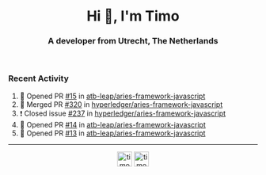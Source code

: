 <h1 align="center">Hi 👋, I'm Timo</h1>
<h3 align="center">A developer from Utrecht, The Netherlands</h3>
<br/>
<!-- https://github.com/rahuldkjain/github-profile-readme-generator --!>

<!--  <p align="left"><img src="https://github-readme-stats.vercel.app/api?username=timoglastra&show_icons=true&count_private=true&" alt="timoglastra" /></p> --!>

<!--
Github language stats
<p align="left"><img src="https://github-readme-stats.vercel.app/api/top-langs/?username=timoglastra&layout=compact" alt="timoglastra" /><p>
-->

<!-- Codestats language stats -->
<!-- <p align="left"><img src="https://codestats-readme.vercel.app/api/top-langs/?username=timoglastra&layout=compact&language_count=12" alt="timoglastra" /><p>    --!>
  
<h3>Recent Activity</h3>

<!--START_SECTION:activity-->
1. 💪 Opened PR [#15](https://github.com/atb-leap/aries-framework-javascript/pull/15) in [atb-leap/aries-framework-javascript](https://github.com/atb-leap/aries-framework-javascript)
2. 🎉 Merged PR [#320](https://github.com/hyperledger/aries-framework-javascript/pull/320) in [hyperledger/aries-framework-javascript](https://github.com/hyperledger/aries-framework-javascript)
3. ❗️ Closed issue [#237](https://github.com/hyperledger/aries-framework-javascript/issues/237) in [hyperledger/aries-framework-javascript](https://github.com/hyperledger/aries-framework-javascript)
4. 💪 Opened PR [#14](https://github.com/atb-leap/aries-framework-javascript/pull/14) in [atb-leap/aries-framework-javascript](https://github.com/atb-leap/aries-framework-javascript)
5. 💪 Opened PR [#13](https://github.com/atb-leap/aries-framework-javascript/pull/13) in [atb-leap/aries-framework-javascript](https://github.com/atb-leap/aries-framework-javascript)
<!--END_SECTION:activity-->

---

<p align="center">
<a href="https://twitter.com/timoglastra" target="blank"><img align="center" src="https://cdn.jsdelivr.net/npm/simple-icons@3.0.1/icons/twitter.svg" alt="timoglastra" height="30" width="30" /></a>
<a href="https://linkedin.com/in/timoglastra" target="blank"><img align="center" src="https://cdn.jsdelivr.net/npm/simple-icons@3.0.1/icons/linkedin.svg" alt="timoglastra" height="30" width="30" /></a>
</p>



